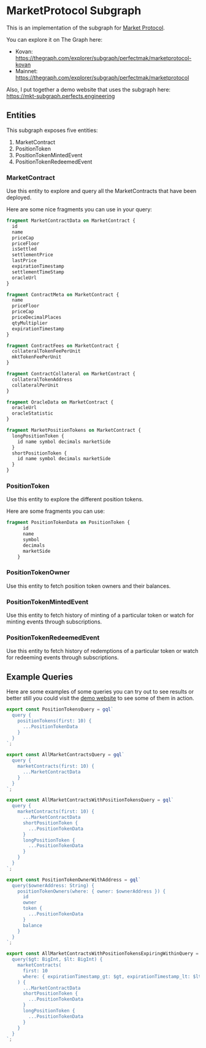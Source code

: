 # MarketProtocol Subgraph

This is an implementation of the subgraph for [Market Protocol](https://marketprotocol.io).

You can explore it on The Graph here:
  - Kovan: https://thegraph.com/explorer/subgraph/perfectmak/marketprotocol-kovan
  - Mainnet: https://thegraph.com/explorer/subgraph/perfectmak/marketprotocol

Also, I put together a demo website that uses the subgraph here: https://mkt-subgraph.perfects.engineering 

## Entities

This subgraph exposes five entities:

1. MarketContract
2. PositionToken
3. PositionTokenMintedEvent
4. PositionTokenRedeemedEvent

### MarketContract

Use this entity to explore and query all the MarketContracts that have been deployed.

Here are some nice fragments you can use in your query:

```graphql
fragment MarketContractData on MarketContract {
  id
  name
  priceCap
  priceFloor
  isSettled
  settlementPrice
  lastPrice
  expirationTimestamp
  settlementTimeStamp
  oracleUrl
}

fragment ContractMeta on MarketContract {
  name
  priceFloor
  priceCap
  priceDecimalPlaces
  qtyMultiplier
  expirationTimestamp
}

fragment ContractFees on MarketContract {
  collateralTokenFeePerUnit
  mktTokenFeePerUnit
}

fragment ContractCollateral on MarketContract {
  collateralTokenAddress
  collateralPerUnit
}

fragment OracleData on MarketContract {
  oracleUrl
  oracleStatistic
}

fragment MarketPositionTokens on MarketContract {
  longPositionToken {
    id name symbol decimals marketSide
  }
  shortPositionToken {
    id name symbol decimals marketSide
  }
}
```

### PositionToken

Use this entity to explore the different position tokens.

Here are some fragments you can use:

```graphql
fragment PositionTokenData on PositionToken {
      id
      name
      symbol
      decimals
      marketSide
    }
```

### PositionTokenOwner

Use this entity to fetch position token owners and their balances.

### PositionTokenMintedEvent

Use this entity to fetch history of minting of a particular token or watch for minting events through subscriptions.

### PositionTokenRedeemedEvent

Use this entity to fetch history of redemptions of a particular token or watch for redeeming events through subscriptions.

## Example Queries
Here are some examples of some queries you can try out to see results or better still you could visit the [demo website](https://mkt-subgraph.perfects.engineering) to see some of them in action.

```javascript
export const PositionTokensQuery = gql`
  query {
    positionTokens(first: 10) {
      ...PositionTokenData
    }
  }
`;

export const AllMarketContractsQuery = gql`
  query {
    marketContracts(first: 10) {
      ...MarketContractData
    }
  }
`;

export const AllMarketContractsWithPositionTokensQuery = gql`
  query {
    marketContracts(first: 10) {
      ...MarketContractData
      shortPositionToken {
        ...PositionTokenData
      }
      longPositionToken {
        ...PositionTokenData
      }
    }
  }
`;

export const PositionTokenOwnerWithAddress = gql`
  query($ownerAddress: String) {
    positionTokenOwners(where: { owner: $ownerAddress }) {
      id
      owner
      token {
        ...PositionTokenData
      }
      balance
    }
  }
`;

export const AllMarketContractsWithPositionTokensExpiringWithinQuery = gql`
  query($gt: BigInt, $lt: BigInt) {
    marketContracts(
      first: 10
      where: { expirationTimestamp_gt: $gt, expirationTimestamp_lt: $lt }
    ) {
      ...MarketContractData
      shortPositionToken {
        ...PositionTokenData
      }
      longPositionToken {
        ...PositionTokenData
      }
    }
  }
`;
